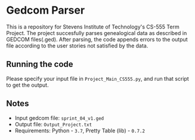 # Gedcom Parser

This is a repository for Stevens Institute of Technology's CS-555 Term Project. The project succesfully parses genealogical data as described in GEDCOM files(.ged). After parsing, the code appends errors to the output file according to the user stories not satisfied by the data.

## Running the code
Please specify your input file in `Project_Main_CS555.py`, and run that script to get the output.

## Notes
* Input gedcom file: `sprint_04_v1.ged`
* Output file: `Output_Project.txt`
* Requirements:
    Python - `3.7`,
    Pretty Table (lib) - `0.7.2`
